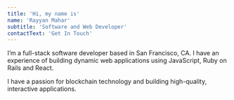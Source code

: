 ```yaml
---
title: 'Hi, my name is'
name: 'Rayyan Mahar'
subtitle: 'Software and Web Developer'
contactText: 'Get In Touch'
---
```


I’m a full-stack software developer based in San Francisco, CA. I have an experience of building dynamic web applications using JavaScript, Ruby on Rails and React. 

I have a passion for blockchain technology and building high-quality, interactive applications.